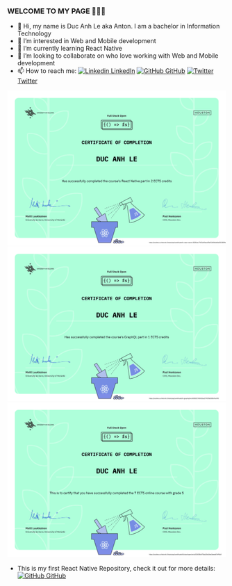### WELCOME TO MY PAGE 👋👋👋
- 👋 Hi, my name is Duc Anh Le aka Anton. I am a bachelor in Information Technology
- 👀 I’m interested in Web and Mobile development
- 🌱 I’m currently learning React Native
- 💞️ I’m looking to collaborate on who love working with Web and Mobile development
- 📫 How to reach me: 
[![Linkedin](https://i.stack.imgur.com/gVE0j.png) LinkedIn](https://www.linkedin.com/in/ducanhle1794/) [![GitHub](https://i.stack.imgur.com/tskMh.png) GitHub](https://github.com/ducanh4531/) [![Twitter](https://i.imgur.com/7tVYAeF.png) Twitter](https://twitter.com/ducanh4531)

![React native certificate](https://github.com/ducanh4531/ducanh4531/blob/main/certificate-reactnative.png "React native certificate")<br>
![GraphQL certificate](https://github.com/ducanh4531/ducanh4531/blob/main/certificate-graphql.png "GraphQL certificate")<br>
![Fullstack certificate](https://github.com/ducanh4531/ducanh4531/blob/main/certificate-fullstack.png "Fullstack certificate")<br>

- This is my first React Native Repository, check it out for more details:
[![GitHub](https://i.stack.imgur.com/tskMh.png) GitHub](https://github.com/ducanh4531/part10)

<!---
ducanh4531/ducanh4531 is a ✨ special ✨ repository because its `README.md` (this file) appears on your GitHub profile.
You can click the Preview link to take a look at your changes.
--->
